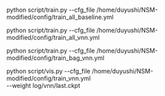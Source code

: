 python script/train.py --cfg_file /home/duyushi/NSM-modified/config/train_all_baseline.yml

python script/train.py --cfg_file /home/duyushi/NSM-modified/config/train_all_vnn.yml

python script/train.py --cfg_file /home/duyushi/NSM-modified/config/train_bag_vnn.yml

python script/vis.py --cfg_file /home/duyushi/NSM-modified/config/train_vnn.yml \
--weight log/vnn/last.ckpt
